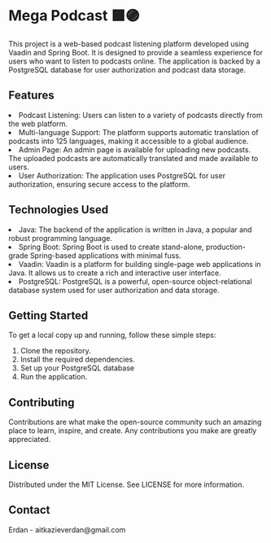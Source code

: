 <h1>Mega Podcast 🟩🟣 </h1>

This project is a web-based podcast listening platform developed using Vaadin and Spring Boot. It is designed to provide a seamless experience for users who want to listen to podcasts online. The application is backed by a PostgreSQL database for user authorization and podcast data storage.
<br>
<h2>Features</h2>

<li>Podcast Listening: Users can listen to a variety of podcasts directly from the web platform.</li> 
<li>Multi-language Support: The platform supports automatic translation of podcasts into 125 languages, making it accessible to a global audience.</li>
<li>Admin Page: An admin page is available for uploading new podcasts. The uploaded podcasts are automatically translated and made available to users.</li>
<li>User Authorization: The application uses PostgreSQL for user authorization, ensuring secure access to the platform.</li>
<h2>Technologies Used</h2>
<li>Java: The backend of the application is written in Java, a popular and robust programming language.</li>
<li>Spring Boot: Spring Boot is used to create stand-alone, production-grade Spring-based applications with minimal fuss.</li>
<li>Vaadin: Vaadin is a platform for building single-page web applications in Java. It allows us to create a rich and interactive user interface.</li>
<li>PostgreSQL: PostgreSQL is a powerful, open-source object-relational database system used for user authorization and data storage.</li>
<h2>Getting Started</h2>
To get a local copy up and running, follow these simple steps:  
<br>
<ol type="1">
<li>Clone the repository.</li>
<li>Install the required dependencies.</li>
<li>Set up your PostgreSQL database</li>
<li>Run the application.</li>
  </ol>
<h2>Contributing</h2>
Contributions are what make the open-source community such an amazing place to learn, inspire, and create. Any contributions you make are greatly appreciated.  
<h2>License</h2>
Distributed under the MIT License. See LICENSE for more information.  
<h2>Contact</h2>
Erdan - aitkazieverdan@gmail.com
